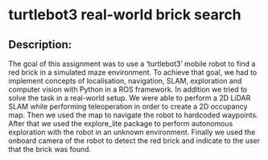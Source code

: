 # turtlebot3 real-world brick search

## Description:
The goal of this assignment was to use a ‘turtlebot3’ mobile robot to find a red brick in a simulated maze environment. To achieve that goal, we had to implement concepts of localisation, navigation, SLAM, exploration and computer vision with Python in a ROS framework. In addition we tried to solve the task in a real-world setup. We were able to perform a 2D LiDAR SLAM while performing teleoperation in order to create a 2D occupancy map. Then we used the map to navigate the robot to hardcoded waypoints. After that we used the explore_lite package to perform autonomous exploration with the robot in an unknown environment. Finally we used the onboard camera of the robot to detect the red brick and indicate to the user that the brick was found. 

